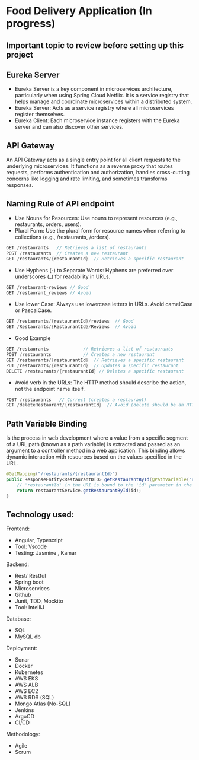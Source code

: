 
# Food Delivery Application (In progress)

## Important topic to review before setting up this project
## Eureka Server
- Eureka Server is a key component in microservices architecture, particularly when using Spring Cloud Netflix. It is a service registry that helps manage and coordinate microservices within a distributed system.
- Eureka Server: Acts as a service registry where all microservices register themselves.
- Eureka Client: Each microservice instance registers with the Eureka server and can also discover other services.

## API Gateway
An API Gateway acts as a single entry point for all client requests to the underlying microservices. It functions as a reverse proxy that routes requests, performs authentication and authorization, handles cross-cutting concerns like logging and rate limiting, and sometimes transforms responses.

## Naming Rule of API endpoint
- Use Nouns for Resources: Use nouns to represent resources (e.g., restaurants, orders, users).
- Plural Form: Use the plural form for resource names when referring to collections (e.g., /restaurants, /orders).
```java
GET /restaurants   // Retrieves a list of restaurants
POST /restaurants  // Creates a new restaurant
GET /restaurants/{restaurantId}  // Retrieves a specific restaurant
```
- Use Hyphens (-) to Separate Words: Hyphens are preferred over underscores (_) for readability in URLs.

```java
GET /restaurant-reviews // Good
GET /restaurant_reviews // Avoid
```
- Use lower Case: Always use lowercase letters in URLs. Avoid camelCase or PascalCase.
```java
GET /restaurants/{restaurantId}/reviews  // Good
GET /Restaurants/{RestaurantId}/Reviews  // Avoid
```

- Good Example
```java
GET /restaurants             // Retrieves a list of restaurants
POST /restaurants            // Creates a new restaurant
GET /restaurants/{restaurantId}  // Retrieves a specific restaurant
PUT /restaurants/{restaurantId}  // Updates a specific restaurant
DELETE /restaurants/{restaurantId} // Deletes a specific restaurant
```
- Avoid verb in the URLs: The HTTP method should describe the action, not the endpoint name itself.
```java
POST /restaurants   // Correct (creates a restaurant)
GET /deleteRestaurant/{restaurantId}  // Avoid (delete should be an HTTP DELETE request)
```
## Path Variable Binding
Is the process in web development where a value from a specific segment of a URL path (known as a path variable) is extracted and passed as an argument to a controller method in a web application. This binding allows dynamic interaction with resources based on the values specified in the URL.
```java
@GetMapping("/restaurants/{restaurantId}")
public ResponseEntity<RestaurantDTO> getRestaurantById(@PathVariable("restaurantId") int id) {
    // 'restaurantId' in the URI is bound to the 'id' parameter in the method
    return restaurantService.getRestaurantById(id);
}
```

## Technology used:
Frontend:
- Angular, Typescript
- Tool: Vscode
- Testing: Jasmine , Kamar

Backend:
- Rest/ Restful
- Spring boot
- Microservices
- Github
- Junit, TDD, Mockito
- Tool: IntelliJ

Database:
- SQL
- MySQL db

Deployment:
- Sonar
- Docker
- Kubernetes
- AWS EKS
- AWS ALB
- AWS EC2
- AWS RDS (SQL)
- Mongo Atlas (No-SQL)
- Jenkins
- ArgoCD
- CI/CD

Methodology:
- Agile
- Scrum





